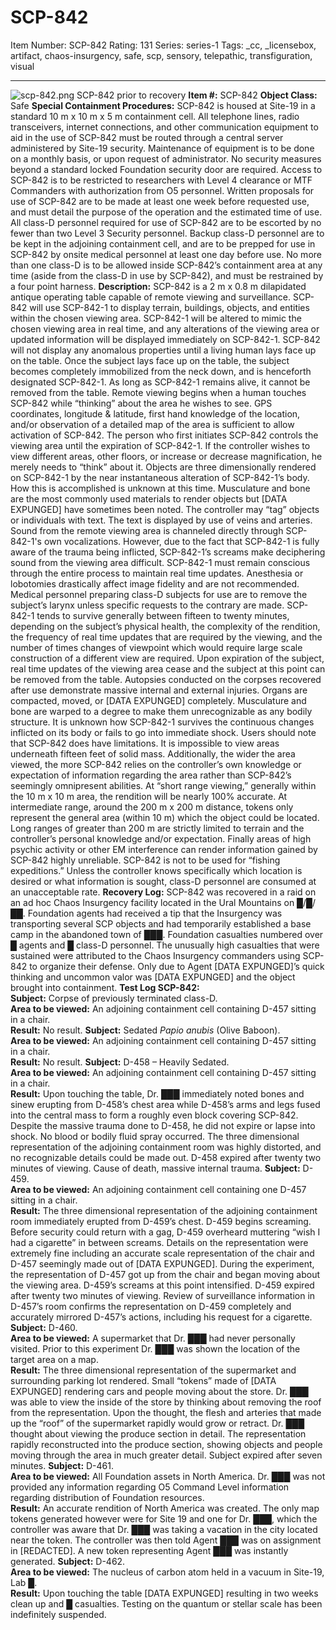 # SCP-842
Item Number: SCP-842
Rating: 131
Series: series-1
Tags: _cc, _licensebox, artifact, chaos-insurgency, safe, scp, sensory, telepathic, transfiguration, visual

---

![scp-842.png](https://scp-wiki.wdfiles.com/local--files/scp-842/scp-842.png)
SCP-842 prior to recovery
**Item #:** SCP-842
**Object Class:** Safe
**Special Containment Procedures:** SCP-842 is housed at Site-19 in a standard 10 m x 10 m x 5 m containment cell. All telephone lines, radio transceivers, internet connections, and other communication equipment to aid in the use of SCP-842 must be routed through a central server administered by Site-19 security. Maintenance of equipment is to be done on a monthly basis, or upon request of administrator.
No security measures beyond a standard locked Foundation security door are required. Access to SCP-842 is to be restricted to researchers with Level 4 clearance or MTF Commanders with authorization from O5 personnel. Written proposals for use of SCP-842 are to be made at least one week before requested use, and must detail the purpose of the operation and the estimated time of use.
All class-D personnel required for use of SCP-842 are to be escorted by no fewer than two Level 3 Security personnel. Backup class-D personnel are to be kept in the adjoining containment cell, and are to be prepped for use in SCP-842 by onsite medical personnel at least one day before use. No more than one class-D is to be allowed inside SCP-842’s containment area at any time (aside from the class-D in use by SCP-842), and must be restrained by a four point harness.
**Description:** SCP-842 is a 2 m x 0.8 m dilapidated antique operating table capable of remote viewing and surveillance. SCP-842 will use SCP-842-1 to display terrain, buildings, objects, and entities within the chosen viewing area. SCP-842-1 will be altered to mimic the chosen viewing area in real time, and any alterations of the viewing area or updated information will be displayed immediately on SCP-842-1.
SCP-842 will not display any anomalous properties until a living human lays face up on the table. Once the subject lays face up on the table, the subject becomes completely immobilized from the neck down, and is henceforth designated SCP-842-1. As long as SCP-842-1 remains alive, it cannot be removed from the table.
Remote viewing begins when a human touches SCP-842 while “thinking” about the area he wishes to see. GPS coordinates, longitude & latitude, first hand knowledge of the location, and/or observation of a detailed map of the area is sufficient to allow activation of SCP-842. The person who first initiates SCP-842 controls the viewing area until the expiration of SCP-842-1. If the controller wishes to view different areas, other floors, or increase or decrease magnification, he merely needs to “think” about it.
Objects are three dimensionally rendered on SCP-842-1 by the near instantaneous alteration of SCP-842-1’s body. How this is accomplished is unknown at this time. Musculature and bone are the most commonly used materials to render objects but [DATA EXPUNGED] have sometimes been noted. The controller may “tag” objects or individuals with text. The text is displayed by use of veins and arteries. Sound from the remote viewing area is channeled directly through SCP-842-1's own vocalizations. However, due to the fact that SCP-842-1 is fully aware of the trauma being inflicted, SCP-842-1’s screams make deciphering sound from the viewing area difficult.
SCP-842-1 must remain conscious through the entire process to maintain real time updates. Anesthesia or lobotomies drastically affect image fidelity and are not recommended. Medical personnel preparing class-D subjects for use are to remove the subject’s larynx unless specific requests to the contrary are made. SCP-842-1 tends to survive generally between fifteen to twenty minutes, depending on the subject’s physical health, the complexity of the rendition, the frequency of real time updates that are required by the viewing, and the number of times changes of viewpoint which would require large scale construction of a different view are required. Upon expiration of the subject, real time updates of the viewing area cease and the subject at this point can be removed from the table.
Autopsies conducted on the corpses recovered after use demonstrate massive internal and external injuries. Organs are compacted, moved, or [DATA EXPUNGED] completely. Musculature and bone are warped to a degree to make them unrecognizable as any bodily structure. It is unknown how SCP-842-1 survives the continuous changes inflicted on its body or fails to go into immediate shock.
Users should note that SCP-842 does have limitations. It is impossible to view areas underneath fifteen feet of solid mass. Additionally, the wider the area viewed, the more SCP-842 relies on the controller’s own knowledge or expectation of information regarding the area rather than SCP-842’s seemingly omnipresent abilities. At “short range viewing,” generally within the 10 m x 10 m area, the rendition will be nearly 100% accurate. At intermediate range, around the 200 m x 200 m distance, tokens only represent the general area (within 10 m) which the object could be located. Long ranges of greater than 200 m are strictly limited to terrain and the controller’s personal knowledge and/or expectation. Finally areas of high psychic activity or other EM interference can render information gained by SCP-842 highly unreliable.
SCP-842 is not to be used for “fishing expeditions.” Unless the controller knows specifically which location is desired or what information is sought, class-D personnel are consumed at an unacceptable rate.
**Recovery Log:** SCP-842 was recovered in a raid on an ad hoc Chaos Insurgency facility located in the Ural Mountains on █/█/██. Foundation agents had received a tip that the Insurgency was transporting several SCP objects and had temporarily established a base camp in the abandoned town of ███. Foundation casualties numbered over █ agents and █ class-D personnel. The unusually high casualties that were sustained were attributed to the Chaos Insurgency commanders using SCP-842 to organize their defense. Only due to Agent [DATA EXPUNGED]’s quick thinking and uncommon valor was [DATA EXPUNGED] and the object brought into containment.
**Test Log SCP-842:**  
**Subject:** Corpse of previously terminated class-D.  
**Area to be viewed:** An adjoining containment cell containing D-457 sitting in a chair.  
**Result:** No result.
**Subject:** Sedated _Papio anubis_ (Olive Baboon).  
**Area to be viewed:** An adjoining containment cell containing D-457 sitting in a chair.  
**Result:** No result.
**Subject:** D-458 – Heavily Sedated.  
**Area to be viewed:** An adjoining containment cell containing D-457 sitting in a chair.  
**Result:** Upon touching the table, Dr. ███ immediately noted bones and sinew erupting from D-458’s chest area while D-458’s arms and legs fused into the central mass to form a roughly even block covering SCP-842. Despite the massive trauma done to D-458, he did not expire or lapse into shock. No blood or bodily fluid spray occurred. The three dimensional representation of the adjoining containment room was highly distorted, and no recognizable details could be made out. D-458 expired after twenty two minutes of viewing. Cause of death, massive internal trauma.
**Subject:** D-459.  
**Area to be viewed:** An adjoining containment cell containing one D-457 sitting in a chair.  
**Result:** The three dimensional representation of the adjoining containment room immediately erupted from D-459’s chest. D-459 begins screaming. Before security could return with a gag, D-459 overheard muttering “wish I had a cigarette” in between screams. Details on the representation were extremely fine including an accurate scale representation of the chair and D-457 seemingly made out of [DATA EXPUNGED]. During the experiment, the representation of D-457 got up from the chair and began moving about the viewing area. D-459’s screams at this point intensified. D-459 expired after twenty two minutes of viewing. Review of surveillance information in D-457’s room confirms the representation on D-459 completely and accurately mirrored D-457’s actions, including his request for a cigarette.
**Subject:** D-460.  
**Area to be viewed:** A supermarket that Dr. ███ had never personally visited. Prior to this experiment Dr. ███ was shown the location of the target area on a map.  
**Result:** The three dimensional representation of the supermarket and surrounding parking lot rendered. Small “tokens” made of [DATA EXPUNGED] rendering cars and people moving about the store. Dr. ███ was able to view the inside of the store by thinking about removing the roof from the representation. Upon the thought, the flesh and arteries that made up the “roof” of the supermarket rapidly would grow or retract. Dr. ███ thought about viewing the produce section in detail. The representation rapidly reconstructed into the produce section, showing objects and people moving through the area in much greater detail. Subject expired after seven minutes.
**Subject:** D-461.  
**Area to be viewed:** All Foundation assets in North America. Dr. ███ was not provided any information regarding O5 Command Level information regarding distribution of Foundation resources.  
**Result:** An accurate rendition of North America was created. The only map tokens generated however were for Site 19 and one for Dr. ███, which the controller was aware that Dr. ███ was taking a vacation in the city located near the token. The controller was then told Agent ███ was on assignment in [REDACTED]. A new token representing Agent ███ was instantly generated.
**Subject:** D-462.  
**Area to be viewed:** The nucleus of carbon atom held in a vacuum in Site-19, Lab █.  
**Result:** Upon touching the table [DATA EXPUNGED] resulting in two weeks clean up and █ casualties. Testing on the quantum or stellar scale has been indefinitely suspended.